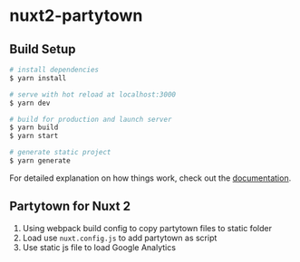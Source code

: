 # nuxt2-partytown

## Build Setup

```bash
# install dependencies
$ yarn install

# serve with hot reload at localhost:3000
$ yarn dev

# build for production and launch server
$ yarn build
$ yarn start

# generate static project
$ yarn generate
```

For detailed explanation on how things work, check out the [documentation](https://nuxtjs.org).

## Partytown for Nuxt 2

1. Using webpack build config to copy partytown files to static folder
2. Load use `nuxt.config.js` to add partytown as script
3. Use static js file to load Google Analytics
